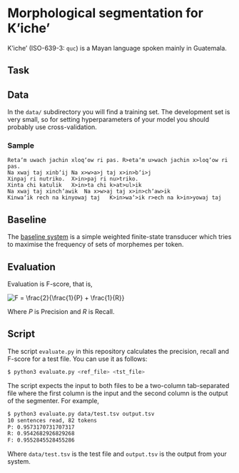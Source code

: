 # Morphological segmentation for Kʼicheʼ

Kʼicheʼ (ISO-639-3: `quc`) is a Mayan language spoken mainly in Guatemala. 


## Task


## Data

In the `data/` subdirectory you will find a training set. The development set is very small, so 
for setting hyperparameters of your model you should probably use cross-validation.

### Sample

```
Retaʼm uwach jachin xloqʼow ri pas.	R>etaʼm u>wach jachin x>loqʼow ri pas.
Na xwaj taj xinbʼij	Na x>w>a>j taj x>in>bʼi>j
Xinpaj ri nutriko.	X>in>paj ri nu>triko.
Xinta chi katulik	X>in>ta chi k>at>ul>ik
Na xwaj taj xinchʼawik	Na x>w>aj taj x>in>chʼaw>ik
Kinwaʼik rech na kinyowaj taj	K>in>waʼ>ik r>ech na k>in>yowaj taj
```

## Baseline

The [baseline system](baseline/) is a simple weighted finite-state transducer which tries to maximise the 
frequency of sets of morphemes per token.

## Evaluation

Evaluation is F-score, that is,

<img src="https://latex.codecogs.com/gif.latex?F&space;=&space;\frac{2}{\frac{1}{P}&space;&plus;&space;\frac{1}{R}}" title="F = \frac{2}{\frac{1}{P} + \frac{1}{R}}" />

Where *P* is Precision and *R* is Recall.

## Script

The script `evaluate.py` in this repository calculates the precision, recall and F-score for
a test file. You can use it as follows:

```bash
$ python3 evaluate.py <ref_file> <tst_file>
```

The script expects the input to both files to be a two-column tab-separated file where the first column
is the input and the second column is the output of the segmenter. For example,

```bash
$ python3 evaluate.py data/test.tsv output.tsv
10 sentences read, 82 tokens
P: 0.9573170731707317
R: 0.9542682926829268
F: 0.9552845528455286
```

Where `data/test.tsv` is the test file and `output.tsv` is the output from your system.
